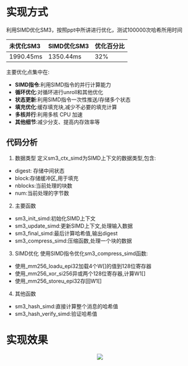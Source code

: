 # 实现方式
利用SIMD优化SM3，按照ppt中所讲进行优化，测试100000次哈希所用时间
  <center>

| 未优化SM3 | SIMD优化SM3 | 优化百分比 |
|:--|:--|:--|
| 1990.45ms | 1350.44ms | 32% |
</center>


主要优化点集中在:

- __SIMD指令__:利用SIMD指令的并行计算能力
- __循环优化__:对循环进行unroll和其他优化
- __状态更新__:利用SIMD指令一次性推送/存储多个状态
- __填充优化__:缓存填充块,减少不必要的填充计算
- __多核并行__:利用多核 CPU 加速
- __其他细节__:减少分支、提高内存效率等
## 代码分析
1. 数据类型
定义sm3_ctx_simd为SIMD上下文的数据类型,包含:
- digest: 存储中间状态
- block:存储缓冲区,用于填充
- nblocks:当前处理的块数
- num:当前处理的字节数
2. 主要函数
- sm3_init_simd:初始化SIMD上下文
- sm3_update_simd:更新SIMD上下文,处理输入数据
- sm3_final_simd:最后计算哈希值,输出digest
- sm3_compress_simd:压缩函数,处理一个块的数据
3. SIMD优化
使用SIMD指令优化sm3_compress_simd函数:
- 使用_mm256_loadu_epi32加载4个W[]的值到128位寄存器
- 使用_mm256_xor_si256异或两个128位寄存器,计算W1[]
- 使用_mm256_storeu_epi32存回W1[]
4. 其他函数
- sm3_hash_simd:直接计算整个消息的哈希值
- sm3_hash_verify_simd:验证哈希值







# 实现效果
<div align="center">
  <img src="https://github.com/Ljm200301/ljm/blob/main/pictures/optimize_SM3.png">
</div>

